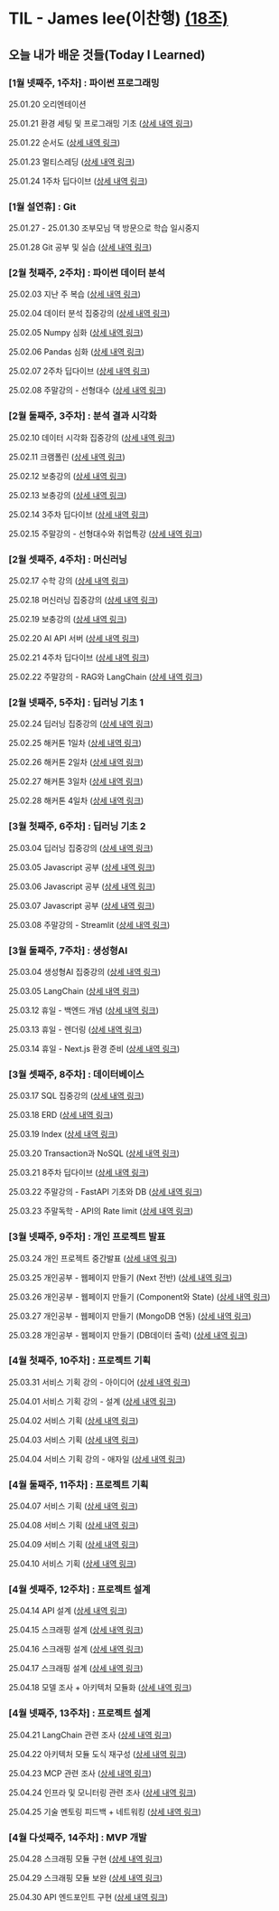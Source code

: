 # TIL - James lee(이찬행) [(18조)](https://github.com/100-hours-a-week/18-team-timeline-wiki/wiki)

## 오늘 내가 배운 것들(Today I Learned)

### [1월 넷째주, 1주차] : 파이썬 프로그래밍

25.01.20 오리엔테이션

25.01.21 환경 세팅 및 프로그래밍 기초 ([상세 내역 링크](https://github.com/100-hours-a-week/james.lee-til/blob/main/01-Jan/2025-01-21.md))

25.01.22 순서도 ([상세 내역 링크](https://github.com/100-hours-a-week/james.lee-til/blob/main/01-Jan/2025-01-22.md))

25.01.23 멀티스레딩 ([상세 내역 링크](https://github.com/100-hours-a-week/james.lee-til/blob/main/01-Jan/2025-01-23.md))

25.01.24 1주차 딥다이브 ([상세 내역 링크](https://github.com/100-hours-a-week/james.lee-til/blob/main/01-Jan/2025-01-24.md))

### [1월 설연휴] : Git

25.01.27 - 25.01.30 조부모님 댁 방문으로 학습 일시중지

25.01.28 Git 공부 및 실습 ([상세 내역 링크](https://github.com/100-hours-a-week/james.lee-til/blob/main/01-Jan/2025-01-28.md))

### [2월 첫째주, 2주차] : 파이썬 데이터 분석

25.02.03 지난 주 복습 ([상세 내역 링크](https://github.com/100-hours-a-week/james.lee-til/blob/main/02-Feb/2025-02-03.md))

25.02.04 데이터 분석 집중강의 ([상세 내역 링크](https://github.com/100-hours-a-week/james.lee-til/blob/main/02-Feb/2025-02-04.md))

25.02.05 Numpy 심화 ([상세 내역 링크](https://github.com/100-hours-a-week/james.lee-til/blob/main/02-Feb/2025-02-05.md))

25.02.06 Pandas 심화 ([상세 내역 링크](https://github.com/100-hours-a-week/james.lee-til/blob/main/02-Feb/2025-02-06.md))

25.02.07 2주차 딥다이브 ([상세 내역 링크](https://github.com/100-hours-a-week/james.lee-til/blob/main/02-Feb/2025-02-07.md))

25.02.08 주말강의 - 선형대수 ([상세 내역 링크](https://github.com/100-hours-a-week/james.lee-til/blob/main/02-Feb/2025-02-08.md))

### [2월 둘째주, 3주차] : 분석 결과 시각화

25.02.10 데이터 시각화 집중강의 ([상세 내역 링크](https://github.com/100-hours-a-week/james.lee-til/blob/main/02-Feb/2025-02-10.md))

25.02.11 크램폴린 ([상세 내역 링크](https://github.com/100-hours-a-week/james.lee-til/blob/main/02-Feb/2025-02-11.md))

25.02.12 보충강의 ([상세 내역 링크](https://github.com/100-hours-a-week/james.lee-til/blob/main/02-Feb/2025-02-12.md))

25.02.13 보충강의 ([상세 내역 링크](https://github.com/100-hours-a-week/james.lee-til/blob/main/02-Feb/2025-02-13.md))

25.02.14 3주차 딥다이브 ([상세 내역 링크](https://github.com/100-hours-a-week/james.lee-til/blob/main/02-Feb/2025-02-14.md))

25.02.15 주말강의 - 선형대수와 취업특강 ([상세 내역 링크](https://github.com/100-hours-a-week/james.lee-til/blob/main/02-Feb/2025-02-15.md))

### [2월 셋째주, 4주차] : 머신러닝

25.02.17 수학 강의 ([상세 내역 링크](https://github.com/100-hours-a-week/james.lee-til/blob/main/02-Feb/2025-02-17.md))

25.02.18 머신러닝 집중강의 ([상세 내역 링크](https://github.com/100-hours-a-week/james.lee-til/blob/main/02-Feb/2025-02-18.md))

25.02.19 보충강의 ([상세 내역 링크](https://github.com/100-hours-a-week/james.lee-til/blob/main/02-Feb/2025-02-19.md))

25.02.20 AI API 서버 ([상세 내역 링크](https://github.com/100-hours-a-week/james.lee-til/blob/main/02-Feb/2025-02-20.md))

25.02.21 4주차 딥다이브 ([상세 내역 링크](https://github.com/100-hours-a-week/james.lee-til/blob/main/02-Feb/2025-02-21.md))

25.02.22 주말강의 - RAG와 LangChain ([상세 내역 링크](https://github.com/100-hours-a-week/james.lee-til/blob/main/02-Feb/2025-02-22.md))

### [2월 넷째주, 5주차] : 딥러닝 기초 1

25.02.24 딥러닝 집중강의 ([상세 내역 링크](https://github.com/100-hours-a-week/james.lee-til/blob/main/02-Feb/2025-02-24.md))

25.02.25 해커톤 1일차 ([상세 내역 링크](https://github.com/100-hours-a-week/james.lee-til/blob/main/02-Feb/2025-02-25.md))

25.02.26 해커톤 2일차 ([상세 내역 링크](https://github.com/100-hours-a-week/james.lee-til/blob/main/02-Feb/2025-02-26.md))

25.02.27 해커톤 3일차 ([상세 내역 링크](https://github.com/100-hours-a-week/james.lee-til/blob/main/02-Feb/2025-02-27.md))

25.02.28 해커톤 4일차 ([상세 내역 링크](https://github.com/100-hours-a-week/james.lee-til/blob/main/02-Feb/2025-02-28.md))

### [3월 첫째주, 6주차] : 딥러닝 기초 2

25.03.04 딥러닝 집중강의 ([상세 내역 링크](https://github.com/100-hours-a-week/james.lee-til/blob/main/03-Mar/2025-03-04.md))

25.03.05 Javascript 공부 ([상세 내역 링크](https://github.com/100-hours-a-week/james.lee-til/blob/main/03-Mar/2025-03-05.md))

25.03.06 Javascript 공부 ([상세 내역 링크](https://github.com/100-hours-a-week/james.lee-til/blob/main/03-Mar/2025-03-06.md))

25.03.07 Javascript 공부 ([상세 내역 링크](https://github.com/100-hours-a-week/james.lee-til/blob/main/03-Mar/2025-03-07.md))

25.03.08 주말강의 - Streamlit ([상세 내역 링크](https://github.com/100-hours-a-week/james.lee-til/blob/main/03-Mar/2025-03-08.md))

### [3월 둘째주, 7주차] : 생성형AI

25.03.04 생성형AI 집중강의 ([상세 내역 링크](https://github.com/100-hours-a-week/james.lee-til/blob/main/03-Mar/2025-03-10.md))

25.03.05 LangChain ([상세 내역 링크](https://github.com/100-hours-a-week/james.lee-til/blob/main/03-Mar/2025-03-11.md))

25.03.12 휴일 - 백엔드 개념 ([상세 내역 링크](https://github.com/100-hours-a-week/james.lee-til/blob/main/03-Mar/2025-03-12.md))

25.03.13 휴일 - 렌더링 ([상세 내역 링크](https://github.com/100-hours-a-week/james.lee-til/blob/main/03-Mar/2025-03-13.md))

25.03.14 휴일 - Next.js 환경 준비 ([상세 내역 링크](https://github.com/100-hours-a-week/james.lee-til/blob/main/03-Mar/2025-03-14.md))

### [3월 셋째주, 8주차] : 데이터베이스

25.03.17 SQL 집중강의 ([상세 내역 링크](https://github.com/100-hours-a-week/james.lee-til/blob/main/03-Mar/2025-03-17.md))

25.03.18 ERD ([상세 내역 링크](https://github.com/100-hours-a-week/james.lee-til/blob/main/03-Mar/2025-03-18.md))

25.03.19 Index ([상세 내역 링크](https://github.com/100-hours-a-week/james.lee-til/blob/main/03-Mar/2025-03-19.md))

25.03.20 Transaction과 NoSQL ([상세 내역 링크](https://github.com/100-hours-a-week/james.lee-til/blob/main/03-Mar/2025-03-20.md))

25.03.21 8주차 딥다이브 ([상세 내역 링크](https://github.com/100-hours-a-week/james.lee-til/blob/main/03-Mar/2025-03-21.md))

25.03.22 주말강의 - FastAPI 기초와 DB ([상세 내역 링크](https://github.com/100-hours-a-week/james.lee-til/blob/main/03-Mar/2025-03-22.md))

25.03.23 주말독학 - API의 Rate limit ([상세 내역 링크](https://github.com/100-hours-a-week/james.lee-til/blob/main/03-Mar/2025-03-23.md))

### [3월 넷째주, 9주차] : 개인 프로젝트 발표

25.03.24 개인 프로젝트 중간발표 ([상세 내역 링크](https://github.com/100-hours-a-week/james.lee-til/blob/main/03-Mar/2025-03-24.md))

25.03.25 개인공부 - 웹페이지 만들기 (Next 전반) ([상세 내역 링크](https://github.com/100-hours-a-week/james.lee-til/blob/main/03-Mar/2025-03-25.md))

25.03.26 개인공부 - 웹페이지 만들기 (Component와 State) ([상세 내역 링크](https://github.com/100-hours-a-week/james.lee-til/blob/main/03-Mar/2025-03-26.md))

25.03.27 개인공부 - 웹페이지 만들기 (MongoDB 연동) ([상세 내역 링크](https://github.com/100-hours-a-week/james.lee-til/blob/main/03-Mar/2025-03-27.md))

25.03.28 개인공부 - 웹페이지 만들기 (DB데이터 출력) ([상세 내역 링크](https://github.com/100-hours-a-week/james.lee-til/blob/main/03-Mar/2025-03-28.md))

### [4월 첫째주, 10주차] : 프로젝트 기획

25.03.31 서비스 기획 강의 - 아이디어 ([상세 내역 링크](https://github.com/100-hours-a-week/james.lee-til/blob/main/03-Mar/2025-03-31.md))

25.04.01 서비스 기획 강의 - 설계 ([상세 내역 링크](https://github.com/100-hours-a-week/james.lee-til/blob/main/04-Apr/2025-04-01.md))

25.04.02 서비스 기획 ([상세 내역 링크](https://github.com/100-hours-a-week/james.lee-til/blob/main/04-Apr/2025-04-02.md))

25.04.03 서비스 기획 ([상세 내역 링크](https://github.com/100-hours-a-week/james.lee-til/blob/main/04-Apr/2025-04-03.md))

25.04.04 서비스 기획 강의 - 애자일 ([상세 내역 링크](https://github.com/100-hours-a-week/james.lee-til/blob/main/04-Apr/2025-04-04.md))

### [4월 둘째주, 11주차] : 프로젝트 기획

25.04.07 서비스 기획 ([상세 내역 링크](https://github.com/100-hours-a-week/james.lee-til/blob/main/04-Apr/2025-04-07.md))

25.04.08 서비스 기획 ([상세 내역 링크](https://github.com/100-hours-a-week/james.lee-til/blob/main/04-Apr/2025-04-08.md))

25.04.09 서비스 기획 ([상세 내역 링크](https://github.com/100-hours-a-week/james.lee-til/blob/main/04-Apr/2025-04-09.md))

25.04.10 서비스 기획 ([상세 내역 링크](https://github.com/100-hours-a-week/james.lee-til/blob/main/04-Apr/2025-04-10.md))

### [4월 셋째주, 12주차] : 프로젝트 설계

25.04.14 API 설계 ([상세 내역 링크](https://github.com/100-hours-a-week/james.lee-til/blob/main/04-Apr/2025-04-14.md))

25.04.15 스크래핑 설계 ([상세 내역 링크](https://github.com/100-hours-a-week/james.lee-til/blob/main/04-Apr/2025-04-15.md))

25.04.16 스크래핑 설계 ([상세 내역 링크](https://github.com/100-hours-a-week/james.lee-til/blob/main/04-Apr/2025-04-16.md))

25.04.17 스크래핑 설계 ([상세 내역 링크](https://github.com/100-hours-a-week/james.lee-til/blob/main/04-Apr/2025-04-17.md))

25.04.18 모델 조사 + 아키텍처 모듈화 ([상세 내역 링크](https://github.com/100-hours-a-week/james.lee-til/blob/main/04-Apr/2025-04-18.md))

### [4월 넷째주, 13주차] : 프로젝트 설계

25.04.21 LangChain 관련 조사 ([상세 내역 링크](https://github.com/100-hours-a-week/james.lee-til/blob/main/04-Apr/2025-04-21.md))

25.04.22 아키텍처 모듈 도식 재구성 ([상세 내역 링크](https://github.com/100-hours-a-week/james.lee-til/blob/main/04-Apr/2025-04-22.md))

25.04.23 MCP 관련 조사 ([상세 내역 링크](https://github.com/100-hours-a-week/james.lee-til/blob/main/04-Apr/2025-04-23.md))

25.04.24 인프라 및 모니터링 관련 조사 ([상세 내역 링크](https://github.com/100-hours-a-week/james.lee-til/blob/main/04-Apr/2025-04-24.md))

25.04.25 기술 멘토링 피드백 + 네트워킹 ([상세 내역 링크](https://github.com/100-hours-a-week/james.lee-til/blob/main/04-Apr/2025-04-25.md))

### [4월 다섯째주, 14주차] : MVP 개발

25.04.28 스크래핑 모듈 구현 ([상세 내역 링크](https://github.com/100-hours-a-week/james.lee-til/blob/main/04-Apr/2025-04-28.md))

25.04.29 스크래핑 모듈 보완 ([상세 내역 링크](https://github.com/100-hours-a-week/james.lee-til/blob/main/04-Apr/2025-04-29.md))

25.04.30 API 엔드포인트 구현 ([상세 내역 링크](https://github.com/100-hours-a-week/james.lee-til/blob/main/04-Apr/2025-04-30.md))
